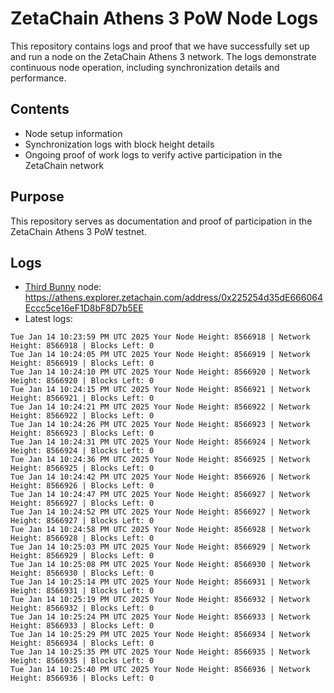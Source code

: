 # ZetaChain Athens 3 PoW Node Logs
This repository contains logs and proof that we have successfully set up and run a node on the ZetaChain Athens 3 network. The logs demonstrate continuous node operation, including synchronization details and performance.

## Contents
- Node setup information
- Synchronization logs with block height details
- Ongoing proof of work logs to verify active participation in the ZetaChain network

## Purpose
This repository serves as documentation and proof of participation in the ZetaChain Athens 3 PoW testnet.

## Logs

- [Third Bunny](https://thirdbunny.xyz/) node: https://athens.explorer.zetachain.com/address/0x225254d35dE666064Eccc5ce16eF1D8bF8D7b5EE
- Latest logs:
```
Tue Jan 14 10:23:59 PM UTC 2025 Your Node Height: 8566918 | Network Height: 8566918 | Blocks Left: 0
Tue Jan 14 10:24:05 PM UTC 2025 Your Node Height: 8566919 | Network Height: 8566919 | Blocks Left: 0
Tue Jan 14 10:24:10 PM UTC 2025 Your Node Height: 8566920 | Network Height: 8566920 | Blocks Left: 0
Tue Jan 14 10:24:15 PM UTC 2025 Your Node Height: 8566921 | Network Height: 8566921 | Blocks Left: 0
Tue Jan 14 10:24:21 PM UTC 2025 Your Node Height: 8566922 | Network Height: 8566922 | Blocks Left: 0
Tue Jan 14 10:24:26 PM UTC 2025 Your Node Height: 8566923 | Network Height: 8566923 | Blocks Left: 0
Tue Jan 14 10:24:31 PM UTC 2025 Your Node Height: 8566924 | Network Height: 8566924 | Blocks Left: 0
Tue Jan 14 10:24:36 PM UTC 2025 Your Node Height: 8566925 | Network Height: 8566925 | Blocks Left: 0
Tue Jan 14 10:24:42 PM UTC 2025 Your Node Height: 8566926 | Network Height: 8566926 | Blocks Left: 0
Tue Jan 14 10:24:47 PM UTC 2025 Your Node Height: 8566927 | Network Height: 8566927 | Blocks Left: 0
Tue Jan 14 10:24:52 PM UTC 2025 Your Node Height: 8566927 | Network Height: 8566927 | Blocks Left: 0
Tue Jan 14 10:24:58 PM UTC 2025 Your Node Height: 8566928 | Network Height: 8566928 | Blocks Left: 0
Tue Jan 14 10:25:03 PM UTC 2025 Your Node Height: 8566929 | Network Height: 8566929 | Blocks Left: 0
Tue Jan 14 10:25:08 PM UTC 2025 Your Node Height: 8566930 | Network Height: 8566930 | Blocks Left: 0
Tue Jan 14 10:25:14 PM UTC 2025 Your Node Height: 8566931 | Network Height: 8566931 | Blocks Left: 0
Tue Jan 14 10:25:19 PM UTC 2025 Your Node Height: 8566932 | Network Height: 8566932 | Blocks Left: 0
Tue Jan 14 10:25:24 PM UTC 2025 Your Node Height: 8566933 | Network Height: 8566933 | Blocks Left: 0
Tue Jan 14 10:25:29 PM UTC 2025 Your Node Height: 8566934 | Network Height: 8566934 | Blocks Left: 0
Tue Jan 14 10:25:35 PM UTC 2025 Your Node Height: 8566935 | Network Height: 8566935 | Blocks Left: 0
Tue Jan 14 10:25:40 PM UTC 2025 Your Node Height: 8566936 | Network Height: 8566936 | Blocks Left: 0
```
